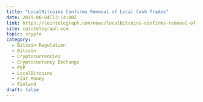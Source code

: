 ```yaml
---
title: "LocalBitcoins Confirms Removal of Local Cash Trades"
date: 2019-06-04T13:14:00Z
link: https://cointelegraph.com/news/localbitcoins-confirms-removal-of-local-cash-trades?utm_medium=RSS&utm_source=hune
site: cointelegraph.com
topic: crypto
category:
  - Bitcoin Regulation
  - Bitcoin
  - Cryptocurrencies
  - Cryptocurrency Exchange
  - P2P
  - LocalBitcoins
  - Fiat Money
  - Finland
draft: false
---
```

